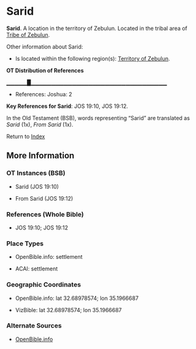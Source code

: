 # Sarid
**Sarid**. 
A location in the territory of Zebulun. 
Located in the tribal area of [Tribe of Zebulun](../../../groups/md/acai/Zebulun.md). 




Other information about Sarid:


* Is located within the following region(s): 
[Territory of Zebulun](TerritoryOfZebulun.md). 


**OT Distribution of References**

▁▁▁▁▁█▁▁▁▁▁▁▁▁▁▁▁▁▁▁▁▁▁▁▁▁▁▁▁▁▁▁▁▁▁▁▁▁▁
* References: Joshua: 2



**Key References for Sarid**: 
JOS 19:10, JOS 19:12. 


In the Old Testament (BSB), words representing “Sarid” are translated as 
*Sarid* (1x), *From Sarid* (1x). 




Return to [Index](00-Index.md)

## More Information

### OT Instances (BSB)

* Sarid (JOS 19:10)

* From Sarid (JOS 19:12)



### References (Whole Bible)

* JOS 19:10; JOS 19:12


### Place Types

* OpenBible.info: settlement

* ACAI: settlement



### Geographic Coordinates

* OpenBible.info: lat 32.68978574; lon 35.1966687

* VizBible: lat 32.68978574; lon 35.1966687



### Alternate Sources

* [OpenBible.info](https://www.openbible.info/geo/ancient/ab5b542)



